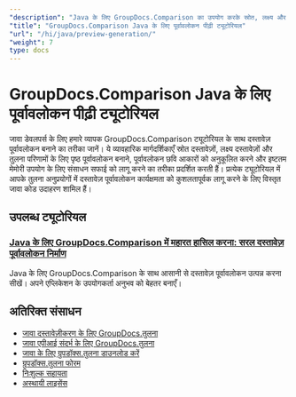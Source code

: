 ```yaml
---
"description": "Java के लिए GroupDocs.Comparison का उपयोग करके स्रोत, लक्ष्य और परिणामी दस्तावेज़ों के लिए पृष्ठ पूर्वावलोकन उत्पन्न करने के लिए चरण-दर-चरण ट्यूटोरियल।"
"title": "GroupDocs.Comparison Java के लिए पूर्वावलोकन पीढ़ी ट्यूटोरियल"
"url": "/hi/java/preview-generation/"
"weight": 7
type: docs
---
```

# GroupDocs.Comparison Java के लिए पूर्वावलोकन पीढ़ी ट्यूटोरियल

जावा डेवलपर्स के लिए हमारे व्यापक GroupDocs.Comparison ट्यूटोरियल के साथ दस्तावेज़ पूर्वावलोकन बनाने का तरीका जानें। ये व्यावहारिक मार्गदर्शिकाएँ स्रोत दस्तावेज़ों, लक्ष्य दस्तावेज़ों और तुलना परिणामों के लिए पृष्ठ पूर्वावलोकन बनाने, पूर्वावलोकन छवि आकारों को अनुकूलित करने और इष्टतम मेमोरी उपयोग के लिए संसाधन सफाई को लागू करने का तरीका प्रदर्शित करती हैं। प्रत्येक ट्यूटोरियल में आपके तुलना अनुप्रयोगों में दस्तावेज़ पूर्वावलोकन कार्यक्षमता को कुशलतापूर्वक लागू करने के लिए विस्तृत जावा कोड उदाहरण शामिल हैं।

## उपलब्ध ट्यूटोरियल

### [Java के लिए GroupDocs.Comparison में महारत हासिल करना: सरल दस्तावेज़ पूर्वावलोकन निर्माण](./groupdocs-comparison-java-generate-previews/)
Java के लिए GroupDocs.Comparison के साथ आसानी से दस्तावेज़ पूर्वावलोकन उत्पन्न करना सीखें। अपने एप्लिकेशन के उपयोगकर्ता अनुभव को बेहतर बनाएँ।

## अतिरिक्त संसाधन

- [जावा दस्तावेज़ीकरण के लिए GroupDocs.तुलना](https://docs.groupdocs.com/comparison/java/)
- [जावा एपीआई संदर्भ के लिए GroupDocs.तुलना](https://reference.groupdocs.com/comparison/java/)
- [जावा के लिए ग्रुपडॉक्स.तुलना डाउनलोड करें](https://releases.groupdocs.com/comparison/java/)
- [ग्रुपडॉक्स.तुलना फोरम](https://forum.groupdocs.com/c/comparison)
- [निःशुल्क सहायता](https://forum.groupdocs.com/)
- [अस्थायी लाइसेंस](https://purchase.groupdocs.com/temporary-license/)